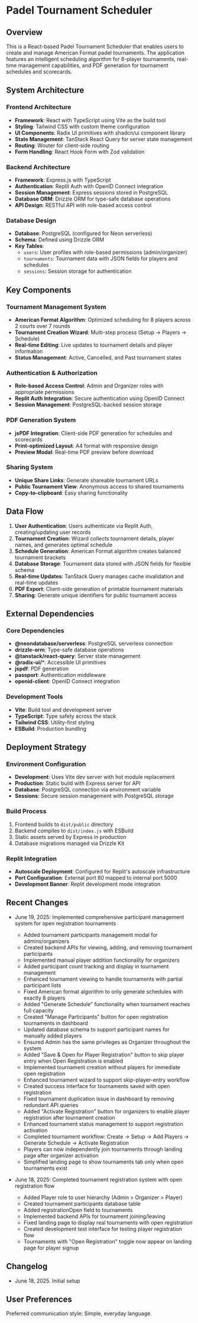# Padel Tournament Scheduler

## Overview
This is a React-based Padel Tournament Scheduler that enables users to create and manage American Format padel tournaments. The application features an intelligent scheduling algorithm for 8-player tournaments, real-time management capabilities, and PDF generation for tournament schedules and scorecards.

## System Architecture

### Frontend Architecture
- **Framework**: React with TypeScript using Vite as the build tool
- **Styling**: Tailwind CSS with custom theme configuration
- **UI Components**: Radix UI primitives with shadcn/ui component library
- **State Management**: TanStack React Query for server state management
- **Routing**: Wouter for client-side routing
- **Form Handling**: React Hook Form with Zod validation

### Backend Architecture
- **Framework**: Express.js with TypeScript
- **Authentication**: Replit Auth with OpenID Connect integration
- **Session Management**: Express sessions stored in PostgreSQL
- **Database ORM**: Drizzle ORM for type-safe database operations
- **API Design**: RESTful API with role-based access control

### Database Design
- **Database**: PostgreSQL (configured for Neon serverless)
- **Schema**: Defined using Drizzle ORM
- **Key Tables**:
  - `users`: User profiles with role-based permissions (admin/organizer)
  - `tournaments`: Tournament data with JSON fields for players and schedules
  - `sessions`: Session storage for authentication

## Key Components

### Tournament Management System
- **American Format Algorithm**: Optimized scheduling for 8 players across 2 courts over 7 rounds
- **Tournament Creation Wizard**: Multi-step process (Setup → Players → Schedule)
- **Real-time Editing**: Live updates to tournament details and player information
- **Status Management**: Active, Cancelled, and Past tournament states

### Authentication & Authorization
- **Role-based Access Control**: Admin and Organizer roles with appropriate permissions
- **Replit Auth Integration**: Secure authentication using OpenID Connect
- **Session Management**: PostgreSQL-backed session storage

### PDF Generation System
- **jsPDF Integration**: Client-side PDF generation for schedules and scorecards
- **Print-optimized Layout**: A4 format with responsive design
- **Preview Modal**: Real-time PDF preview before download

### Sharing System
- **Unique Share Links**: Generate shareable tournament URLs
- **Public Tournament View**: Anonymous access to shared tournaments
- **Copy-to-clipboard**: Easy sharing functionality

## Data Flow

1. **User Authentication**: Users authenticate via Replit Auth, creating/updating user records
2. **Tournament Creation**: Wizard collects tournament details, player names, and generates optimal schedule
3. **Schedule Generation**: American Format algorithm creates balanced tournament brackets
4. **Database Storage**: Tournament data stored with JSON fields for flexible schema
5. **Real-time Updates**: TanStack Query manages cache invalidation and real-time updates
6. **PDF Export**: Client-side generation of printable tournament materials
7. **Sharing**: Generate unique identifiers for public tournament access

## External Dependencies

### Core Dependencies
- **@neondatabase/serverless**: PostgreSQL serverless connection
- **drizzle-orm**: Type-safe database operations
- **@tanstack/react-query**: Server state management
- **@radix-ui/***: Accessible UI primitives
- **jspdf**: PDF generation
- **passport**: Authentication middleware
- **openid-client**: OpenID Connect integration

### Development Tools
- **Vite**: Build tool and development server
- **TypeScript**: Type safety across the stack
- **Tailwind CSS**: Utility-first styling
- **ESBuild**: Production bundling

## Deployment Strategy

### Environment Configuration
- **Development**: Uses Vite dev server with hot module replacement
- **Production**: Static build with Express server for API
- **Database**: PostgreSQL connection via environment variable
- **Sessions**: Secure session management with PostgreSQL storage

### Build Process
1. Frontend builds to `dist/public` directory
2. Backend compiles to `dist/index.js` with ESBuild
3. Static assets served by Express in production
4. Database migrations managed via Drizzle Kit

### Replit Integration
- **Autoscale Deployment**: Configured for Replit's autoscale infrastructure
- **Port Configuration**: External port 80 mapped to internal port 5000
- **Development Banner**: Replit development mode integration

## Recent Changes
- June 19, 2025: Implemented comprehensive participant management system for open registration tournaments
  - Added tournament participants management modal for admins/organizers
  - Created backend APIs for viewing, adding, and removing tournament participants
  - Implemented manual player addition functionality for organizers
  - Added participant count tracking and display in tournament management
  - Enhanced tournament viewing to handle tournaments with partial participant lists
  - Fixed American format algorithm to only generate schedules with exactly 8 players
  - Added "Generate Schedule" functionality when tournament reaches full capacity
  - Created "Manage Participants" button for open registration tournaments in dashboard
  - Updated database schema to support participant names for manually added players
  - Ensured Admin has the same privileges as Organizer throughout the system
  - Added "Save & Open for Player Registration" button to skip player entry when Open Registration is enabled
  - Implemented tournament creation without players for immediate open registration
  - Enhanced tournament wizard to support skip-player-entry workflow
  - Created success interface for tournaments saved with open registration
  - Fixed tournament duplication issue in dashboard by removing redundant API queries
  - Added "Activate Registration" button for organizers to enable player registration after tournament creation
  - Enhanced tournament status management to support registration activation
  - Completed tournament workflow: Create → Setup → Add Players → Generate Schedule → Activate Registration
  - Players can now independently join tournaments through landing page after organizer activation
  - Simplified landing page to show tournaments tab only when open tournaments exist
  
- June 18, 2025: Completed tournament registration system with open registration flow
  - Added Player role to user hierarchy (Admin > Organizer > Player)
  - Created tournament participants database table
  - Added registrationOpen field to tournaments
  - Implemented backend APIs for tournament joining/leaving
  - Fixed landing page to display real tournaments with open registration
  - Created development test interface for testing player registration flow
  - Tournaments with "Open Registration" toggle now appear on landing page for player signup

## Changelog
- June 18, 2025. Initial setup

## User Preferences
Preferred communication style: Simple, everyday language.